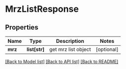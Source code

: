 # MrzListResponse

## Properties
Name | Type | Description | Notes
------------ | ------------- | ------------- | -------------
**mrz** | **list[str]** | get mrz list object | [optional] 

[[Back to Model list]](../README.md#documentation-for-models) [[Back to API list]](../README.md#documentation-for-api-endpoints) [[Back to README]](../README.md)


